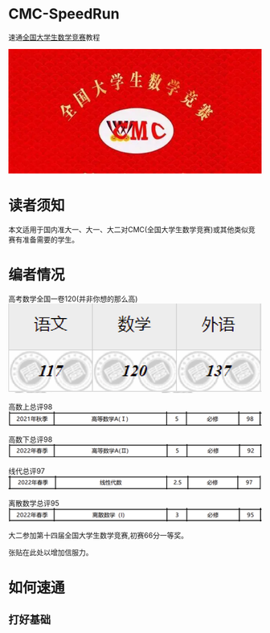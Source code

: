 # CMC-SpeedRun
速通[全国大学生数学竞赛](http://www.cmathc.cn/)教程

![cmc](https://github.com/Iamnotphage/CMC-SpeedRun/blob/main/images/cmc.png)

# 读者须知
本文适用于国内准大一、大一、大二对CMC(全国大学生数学竞赛)或其他类似竞赛有准备需要的学生。

# 编者情况
高考数学全国一卷120(并非你想的那么高) 
![高考只考了120](https://github.com/Iamnotphage/CMC-SpeedRun/blob/main/images/gaokao1.png)

高数上总评98 
![高数1](https://github.com/Iamnotphage/CMC-SpeedRun/blob/main/images/gaoshu1.png)

高数下总评98 
![高数2](https://github.com/Iamnotphage/CMC-SpeedRun/blob/main/images/gaoshu2.png)

线代总评97
![线代](https://github.com/Iamnotphage/CMC-SpeedRun/blob/main/images/xiandai.png)

离散数学总评95
![离散](https://github.com/Iamnotphage/CMC-SpeedRun/blob/main/images/lisan.png)

大二参加第十四届全国大学生数学竞赛,初赛66分一等奖。

张贴在此处以增加信服力。

# 如何速通

## 打好基础

